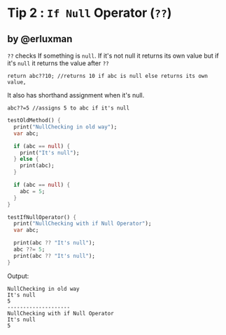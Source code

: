 # Tip 2 : `If Null` Operator (`??`)

## by @erluxman

`??` checks If something is `null`. If it's not null it returns its own value but if it's `null` it returns the value after `??`

`return abc??10; //returns 10 if abc is null else returns its own value,`

It also has shorthand assignment when it's null.

`abc??=5 //assigns 5 to abc if it's null`

```dart
testOldMethod() {
  print("NullChecking in old way");
  var abc;

  if (abc == null) {
    print("It's null");
  } else {
    print(abc);
  }

  if (abc == null) {
    abc = 5;
  }
}

testIfNullOperator() {
  print("NullChecking with if Null Operator");
  var abc;

  print(abc ?? "It's null");
  abc ??= 5;
  print(abc ?? "It's null");
}
```

Output:

```
NullChecking in old way
It's null
5
--------------------
NullChecking with if Null Operator
It's null
5
```
